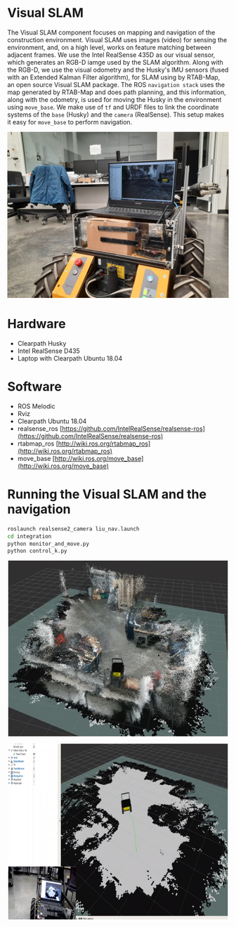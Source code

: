 # Visual SLAM

The Visual SLAM component focuses on mapping and navigation of the construction environment. Visual SLAM uses images (video) for sensing the environment, and, on a high level, works on feature matching between adjacent frames. We use the Intel RealSense 435D as our visual sensor, which generates an RGB-D iamge used by the SLAM algorithm. Along with the RGB-D, we use the visual odometry and the Husky's IMU sensors (fused with an Extended Kalman Filter algorithm), for SLAM using by RTAB-Map, an open source Visual SLAM package. The ROS ```navigation stack``` uses the map generated by RTAB-Map and does path planning, and this information, along with the odometry, is used for moving the Husky in the environment using ```move_base```. We make use of ```tf``` and URDF files to link the coordinate systems of the ```base``` (Husky) and the ```camera``` (RealSense). This setup makes it easy for ```move_base``` to perform navigation.

<p align="center">
  <img src="/imgs/husky_perspective.jpg" />
</p>

# Hardware
- Clearpath Husky
- Intel RealSense D435
- Laptop with Clearpath Ubuntu 18.04

# Software
- ROS Melodic
- Rviz
- Clearpath Ubuntu 18.04
- realsense_ros [https://github.com/IntelRealSense/realsense-ros](https://github.com/IntelRealSense/realsense-ros)
- rtabmap_ros [http://wiki.ros.org/rtabmap_ros](http://wiki.ros.org/rtabmap_ros)
- move_base [http://wiki.ros.org/move_base](http://wiki.ros.org/move_base)

# Running the Visual SLAM and the navigation

```sh
roslaunch realsense2_camera liu_nav.launch
cd integration
python monitor_and_move.py
python control_k.py
```

<p align="center">
  <img width="500" height="400" src="/imgs/3d_map.png" />
</p>

<p align="center">
  <img width="500" height="400" src="/imgs/navigation.png" />
</p>
